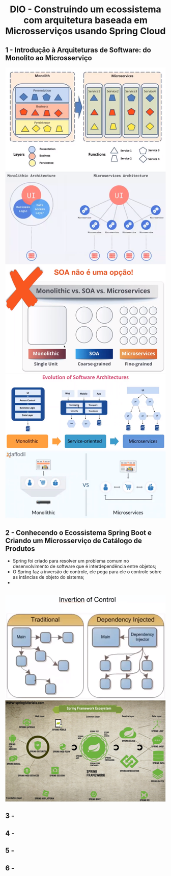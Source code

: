 <h1 align="center">DIO - Construindo um ecossistema com arquitetura baseada em Microsserviços usando Spring Cloud</h1>

<h2>1 - Introdução à Arquiteturas de Software: do Monolito ao Microsserviço</h2>

<div align="center" width="600px"> 
  <img src="./assets/micro01.png"/>
  <br/>
  <img src="./assets/micro02.png"/>
  <br/>
  <img src="./assets/micro03.png"/>
  <br/>
  <img src="./assets/micro04.png"/>
  <br/>
  <img src="./assets/micro05.png"/>
</div>

<h2>2 - Conhecendo o Ecossistema Spring Boot e Criando um Microsserviço de Catálogo de Produtos</h2>
  
  * Spring foi criado para resolver um problema comum no desenvolvimento de software que é interdependência entre objetos;
  * O Spring faz a inversão de controle, ele pega para ele o controle sobre as intâncias de objeto do sistema;
  * 

  <br/>

<div align="center"> 
  <img src="./assets/micro06.png"/>
  <br/>
  <img src="./assets/micro07.jpg"/>
  <br/>
</div>

<h2>3 - </h2>
<h2>4 - </h2>
<h2>5 - </h2>
<h2>6 - </h2>
<h2></h2>
<h2></h2>
<h2></h2>
<h2></h2>
<h2></h2>
